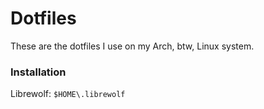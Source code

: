 # Dotfiles
These are the dotfiles I use on my Arch, btw, Linux system.

### Installation
Librewolf: `$HOME\.librewolf`